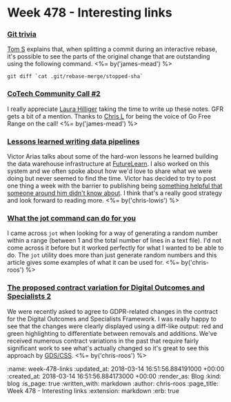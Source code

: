 Week 478 - Interesting links
============================

### [Git trivia](https://twitter.com/tomstuart/status/973667727826149382)

[Tom S][] explains that, when splitting a commit during an interactive rebase, it's possible to see the parts of the original change that are outstanding using the following command. <%= by('james-mead') %>

```
git diff `cat .git/rebase-merge/stopped-sha`
```

[Tom S]: http://codon.com/


### [CoTech Community Call #2](https://blog.weareopen.coop/cotech-community-call-2-ce978934fc8f)

I really appreciate [Laura Hilliger][] taking the time to write up these notes. GFR gets a bit of a mention. Thanks to [Chris L][] for being the voice of Go Free Range on the call! <%= by('james-mead') %>

[Chris L]: /chris-lowis
[Laura Hilliger]: https://www.laurahilliger.com/

### [Lessons learned writing data pipelines](https://medium.com/@victorarias/lessons-learned-writing-data-pipelines-5746deb630a8)

Victor Arias talks about some of the hard-won lessons he learned building the data warehouse infrastructure at [FutureLearn](https://futurelearn.com). I also worked on this system and we often spoke about how we'd love to share what we were doing but never seemed to find the time. Victor has decided to try to post one thing a week with the barrier to publishing being [something helpful that someone around him didn't know about](https://twitter.com/ariassp/status/968623155366555648). I think that's a really good strategy and look forward to reading more. <%= by('chris-lowis') %>

### [What the jot command can do for you](https://www.networkworld.com/article/3200222/linux/what-the-jot-command-can-do-for-you.html)

I came across `jot` when looking for a way of generating a random number within a range (between 1 and the total number of lines in a text file). I'd not come across it before but it worked perfectly for what I wanted to be able to do. The `jot` utility does more than just generate random numbers and this article gives some examples of what it can be used for. <%= by('chris-roos') %>


### [The proposed contract variation for Digital Outcomes and Specialists 2](https://www.gov.uk/government/uploads/system/uploads/attachment_data/file/686085/proposed-contract-variation-digital-outcomes-and-specialists-2.pdf)

We were recently asked to agree to GDPR-related changes in the contract for the Digital Outcomes and Specialists Framework. I was really happy to see that the changes were clearly displayed using a diff-like output: red and green highlighting to differentiate between removals and additions. We've received numerous contract variations in the past that require fairly significant work to see what's actually changed so it's great to see this approach by [GDS/CSS](https://www.gov.uk/government/publications/digital-outcomes-and-specialists-2-framework-agreement). <%= by('chris-roos') %>

:name: week-478-links
:updated_at: 2018-03-14 16:51:56.884191000 +00:00
:created_at: 2018-03-14 16:51:56.884173000 +00:00
:render_as: Blog
:kind: blog
:is_page: true
:written_with: markdown
:author: chris-roos
:page_title: Week 478 - Interesting links
:extension: markdown
:erb: true

